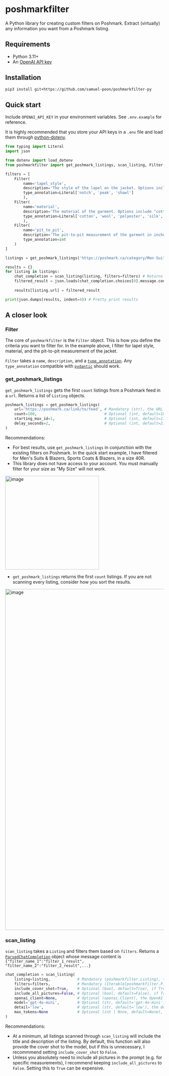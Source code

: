 # poshmarkfilter

A Python library for creating custom filters on Poshmark. Extract (virtually) any information you want from a Poshmark listing.

## Requirements
* Python 3.11+
* An [OpenAI API key](https://openai.com/api/)

## Installation
```bash
pip3 install git+https://github.com/samuel-poon/poshmarkfilter-py
```

## Quick start
Include `OPENAI_API_KEY` in your environment variables. See `.env.example` for reference.

It is highly recommended that you store your API keys in a `.env` file and load them through [python-dotenv](https://pypi.org/project/python-dotenv/).

```python
from typing import Literal
import json

from dotenv import load_dotenv
from poshmarkfilter import get_poshmark_listings, scan_listing, Filter

filters = [
    Filter(
        name='lapel_style',
        description='The style of the lapel on the jacket. Options include "notch", "peak", and "shawl".',
        type_annotation=Literal['notch', 'peak', 'shawl']
        ),
    Filter(
        name='material',
        description='The material of the garment. Options include "cotton", "wool", "polyester", "silk", and "other".',
        type_annotation=Literal['cotton', 'wool', 'polyester', 'silk', 'other']
        ),
    Filter(
        name='pit_to_pit',
        description='The pit-to-pit measurement of the garment in inches, rounded to the nearest integer. Prioritize the measurement in the description over the images. If it is not provided, return 0.',
        type_annotation=int
    )
]

listings = get_poshmark_listings('https://poshmark.ca/category/Men-Suits_&_Blazers-Sport_Coats_&_Blazers?size%5B%5D=40R', count=10)

results = {}
for listing in listings:
    chat_completion = scan_listing(listing, filters=filters) # Returns a ParsedChatCompletion object
    filtered_result = json.loads(chat_completion.choices[0].message.content)
    
    results[listing.url] = filtered_result

print(json.dumps(results, indent=4)) # Pretty print results
```

## A closer look
### Filter
The core of `poshmarkfilter` is the `Filter` object. This is how you define the criteria you want to filter for. In the example above, I filter for lapel style, material, and the pit-to-pit measurement of the jacket.

`Filter` takes a `name`, `description`, and a [`type_annotation`](https://runestone.academy/ns/books/published/fopp/Functions/TypeAnnotations.html). Any `type_annotation` compatible with [`pydantic`](https://docs.pydantic.dev/latest/) should work.


### get_poshmark_listings
`get_poshmark_listings` gets the first `count` listings from a Poshmark feed in a `url`. Returns a list of `Listing` objects.

```python
poshmark_listings = get_poshmark_listings(
    url='https://poshmark.ca/link/to/feed', # Mandatory (str), the URL of the Poshmark feed to retrieve listings from
    count=100,                              # Optional (int, default=100), the number of listings to retrieve
    starting_max_id=1,                      # Optional (int, default=1), the starting page to retrieve listings from
    delay_seconds=2,                        # Optional (int, default=2), the delay between each page request
)
```

Recommendations:
* For best results, use `get_poshmark_listings` in conjunction with the existing filters on Poshmark. In the quick start example, I have filtered for Men's Suits & Blazers, Sports Coats & Blazers, in a size 40R.
* This library does not have access to your account. You must manually filter for your size as "My Size" will not work.
<img width="298" alt="image" src="https://github.com/user-attachments/assets/65b5856f-4943-430b-8ebf-d5e4480a2199" />

* `get_poshmark_listings` returns the first `count` listings. If you are not scanning every listing, consider how you sort the results.
<img width="1085" alt="image" src="https://github.com/user-attachments/assets/c0d90a8e-75ed-4092-b848-fa8ad07c77ec" />

### scan_listing
`scan_listing` takes a `Listing` and filters them based on `filters`. Returns a [`ParsedChatCompletion`](https://github.com/openai/openai-python/blob/main/helpers.md) object whose message content is `{"filter_name_1":"filter_1_result", "filter_name_2":"filter_2_result",...}`
```python
chat_completion = scan_listing(
    listing=listing,            # Mandatory (poshmarkfilter.Listing), the Listing object to scan
    filters=filters,            # Mandatory (Iterable[poshmarkfilter.Filter]), the filters to include in the chat completion
    include_cover_shot=True,    # Optional (bool, default=True), if True, includes the cover shot in the prompt.
    include_all_pictures=False, # Optional (bool, default=False), if True, includes all pictures in the prompt.
    openai_client=None,         # Optional (openai.Client), the OpenAI client to use. If None, creates an OpenAI client using the OPENAI_API_KEY environment variable.
    model='gpt-4o-mini',        # Optional (str, default='gpt-4o-mini'), the OpenAI model to use.
    detail='low',               # Optional (str, default='low'), the detail level of the OpenAI model. Options include 'low', 'medium', and 'high'.
    max_tokens=None             # Optional (int | None, default=None), the maximum number of tokens to generate.
)
```

Recommendations:
* At a minimum, all listings scanned through `scan_listing` will include the title and description of the listing. By default, this function will also provide the cover shot to the model, but if this is unnecessary, I recommmend setting `include_cover_shot` to `False`.
* Unless you absolutely need to include all pictures in the prompt (e.g. for specific measurements), I recommend keeping `include_all_pictures` to `False`. Setting this to `True` can be expensive.
